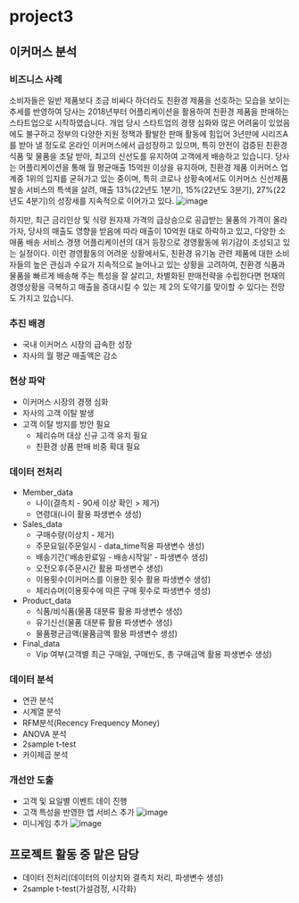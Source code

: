 # project3
## 이커머스 분석

### 비즈니스 사례
  소비자들은 일반 제품보다 조금 비싸다 하더라도 친환경 제품을 선호하는 모습을 보이는 추세를 반영하여 당사는 2018년부터 어플리케이션을 활용하여 친환경 제품을 판매하는 스타트업으로 시작하였습니다.
  개업 당시 스타트업의 경쟁 심화와 많은 어려움이 있었음에도 불구하고 정부의 다양한 지원 정책과 활발한 판매 활동에 힘입어 3년만에 시리즈A를 받아 낼 정도로 온라인 이커머스에서 급성장하고 있으며, 특히 안전이 검증된 친환경  
  식품 및 물품을 조달 받아, 최고의 신선도를 유지하여 고객에게 배송하고 있습니다.
  당사는 어플리케이션을 통해 월 평균매출 15억원 이상을 유지하며, 친환경 제품 이커머스 업계중 1위의 입지를 굳혀가고 있는 중이며, 특히 코로나 상황속에서도 이커머스 신선제품 발송 서비스의 특색을 살려,
  매출 13%(22년도 1분기), 15%(22년도 3분기), 27%(22년도 4분기)의 성장세를 지속적으로 이어가고 있다.
  ![image](https://github.com/user-attachments/assets/ff0d72c2-a3ff-45b7-86ef-c2641650687c)

  하지만, 최근 금리인상 및 식량 원자재 가격의 급상승으로 공급받는 물품의 가격이 올라가자, 당사의 매출도 영향을 받음에 따라 매출이 10억원 대로 하락하고 있고, 다양한 소매품 배송 서비스 경쟁 어플리케이션의 대거 등장으로
  경영활동에 위기감이 조성되고 있는 실정이다.
  이런 경영활동의 어려운 상황에서도, 친환경 유기농 관련 제품에 대한 소비자들의 높은 관심과 수요가 지속적으로 늘어나고 있는 상황을 고려하여, 친환경 식품과 물품을 빠르게 배송해 주는 특성을 잘 살리고, 차별화된 판매전략을
  수립한다면 현재의 경영상황을 극복하고 매출을 증대시킬 수 있는 제 2의 도약기를 맞이할 수 있다는 전망도 가지고 있습니다.

### 추진 배경
- 국내 이커머스 시장의 급속한 성장
- 자사의 월 평균 매출액은 감소

### 현상 파악
- 이커머스 시장의 경쟁 심화
- 자사의 고객 이탈 발생
- 고객 이탈 방지를 방안 필요
  - 체리슈머 대상 신규 고객 유치 필요
  - 친환경 상품 판매 비중 확대 필요

### 데이터 전처리
- Member_data
  - 나이(결측치 - 90세 이상 확인 > 제거)
  - 연령대(나이 활용 파생변수 생성)
- Sales_data
  - 구매수량(이상치 - 제거)
  - 주문요일(주문일시 - data_time적용 파생변수 생성)
  - 배송기간('배송완료일 - 배송시작일' - 파생변수 생성)
  - 오전오후(주문시간 활용 파생변수 생성)
  - 이용횟수(이커머스를 이용한 횟수 활용 파생변수 생성)
  - 체리슈머(이용횟수에 따른 구매 횟수로 파생변수 생성)
- Product_data
  - 식품/비식품(물품 대분류 활용 파생변수 생성)
  - 유기신선(물품 대분류 활용 파생변수 생성)
  - 물품평균금액(물품금액 활용 파생변수 생성)
- Final_data
  - Vip 여부(고객별 최근 구매일, 구매빈도, 총 구매금액 활용 파생변수 생성)
 
### 데이터 분석
- 연관 분석
- 시계열 분석
- RFM분석(Recency Frequency Money)
- ANOVA 분석
- 2sample t-test
- 카이제곱 분석

### 개선안 도출
- 고객 및 요일별 이벤트 데이 진행
- 고객 특성을 반영한 앱 서비스 추가
  ![image](https://github.com/user-attachments/assets/b60fb916-f1e4-4927-9a2f-7b7a9b60e35f)
- 미니게임 추가
  ![image](https://github.com/user-attachments/assets/610baeec-b0fc-4a36-94c1-421b1be3b489)

## 프로젝트 활동 중 맡은 담당
- 데이터 전처리(데이터의 이상치와 결측치 처리, 파생변수 생성)
- 2sample t-test(가설검정, 시각화)
